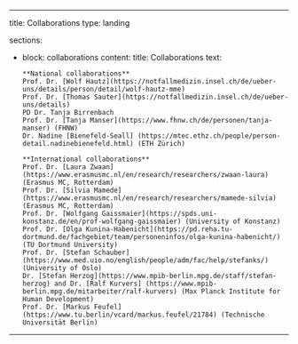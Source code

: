  ---
title: Collaborations
type: landing

sections:
  - block: collaborations
    content:
      title: Collaborations
      text:

        **National collaborations**
        Prof. Dr. [Wolf Hautz](https://notfallmedizin.insel.ch/de/ueber-uns/details/person/detail/wolf-hautz-mme)
        Prof. Dr. [Thomas Sauter](https://notfallmedizin.insel.ch/de/ueber-uns/details)
        PD Dr. Tanja Birrenbach
        Prof. Dr. [Tanja Manser](https://www.fhnw.ch/de/personen/tanja-manser) (FHNW)
        Dr. Nadine [Bienefeld-Seall] (https://mtec.ethz.ch/people/person-detail.nadinebienefeld.html) (ETH Zürich)

        **International collaborations**
        Prof. Dr. [Laura Zwaan](https://www.erasmusmc.nl/en/research/researchers/zwaan-laura) (Erasmus MC, Rotterdam)
        Prof. Dr. [Silvia Mamede](https://www.erasmusmc.nl/en/research/researchers/mamede-silvia) (Erasmus MC, Rotterdam)
        Prof. Dr. [Wolfgang Gaissmaier](https://spds.uni-konstanz.de/en/prof-wolfgang-gaissmaier) (University of Konstanz)
        Prof. Dr. [Olga Kunina-Habenicht](https://pd.reha.tu-dortmund.de/fachgebiet/team/personeninfos/olga-kunina-habenicht/)(TU Dortmund University)
        Prof. Dr. [Stefan Schauber](https://www.med.uio.no/english/people/adm/fac/help/stefanks/) (University of Oslo)
        Dr. [Stefan Herzog](https://www.mpib-berlin.mpg.de/staff/stefan-herzog) and Dr. [Ralf Kurvers] (https://www.mpib-berlin.mpg.de/mitarbeiter/ralf-kurvers) (Max Planck Institute for Human Development)
        Prof. Dr. [Markus Feufel](https://www.tu.berlin/vcard/markus.feufel/21784) (Technische Universität Berlin)

---